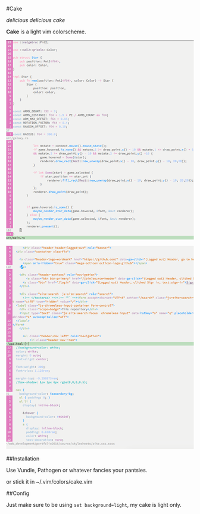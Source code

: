 #Cake

*delicious delicious cake*

**Cake** is a light vim colorscheme.

![rust-example](screenshots/rust.png)

![csshtml-example](screenshots/web.png)

##Installation

Use Vundle, Pathogen or whatever fancies your pantsies.

or stick it in ~/.vim/colors/cake.vim

##Config

Just make sure to be using `set background=light`, my cake is light only.
